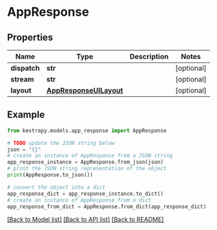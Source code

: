 # AppResponse


## Properties

Name | Type | Description | Notes
------------ | ------------- | ------------- | -------------
**dispatch** | **str** |  | [optional] 
**stream** | **str** |  | [optional] 
**layout** | [**AppResponseUILayout**](AppResponseUILayout.md) |  | [optional] 

## Example

```python
from kestrapy.models.app_response import AppResponse

# TODO update the JSON string below
json = "{}"
# create an instance of AppResponse from a JSON string
app_response_instance = AppResponse.from_json(json)
# print the JSON string representation of the object
print(AppResponse.to_json())

# convert the object into a dict
app_response_dict = app_response_instance.to_dict()
# create an instance of AppResponse from a dict
app_response_from_dict = AppResponse.from_dict(app_response_dict)
```
[[Back to Model list]](../README.md#documentation-for-models) [[Back to API list]](../README.md#documentation-for-api-endpoints) [[Back to README]](../README.md)


